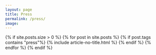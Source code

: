 ```yaml
---
layout: page
title: Press
permalink: /press/
image: 
---
```

<head>
<style>
.page__info {
  max-width: 1024px;
  }
.page {
  max-width: 1024px;
}
</style>
</head>

<div class="container">
  <div class="row animate">
    {% if site.posts.size > 0 %}
      {% for post in site.posts %}
        {% if post.tags contains "press"%}
        {% include article-no-title.html %}
         {% endif %}
      {% endfor %}
    {% endif %}
  </div>
</div>
<br>
<br>
